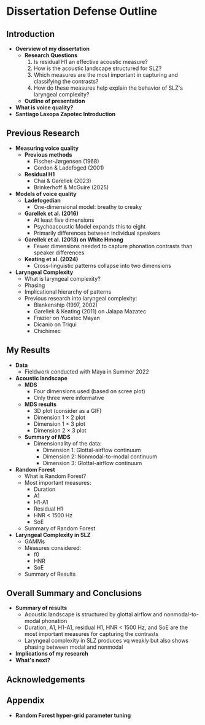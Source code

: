 # Dissertation Defense Outline

## Introduction

- **Overview of my dissertation**
	- **Research Questions**
		1. Is residual H1 an effective acoustic measure?
		2. How is the acoustic landscape structured for SLZ?
		3. Which measures are the most important in capturing and classifying the contrasts?
		4. How do these measures help explain the behavior of SLZ's laryngeal complexity?
	- **Outline of presentation**
- **What is voice quality?**
- **Santiago Laxopa Zapotec Introduction**

## Previous Research

- **Measuring voice quality**
	- **Previous methods**
		- Fischer-Jørgensen (1968)
		- Gordon & Ladefoged (2001)
	- **Residual H1**
		- Chai & Garellek (2023)
		- Brinkerhoff & McGuire (2025)
- **Models of voice quality**
	- **Ladefogedian**
		- One-dimensional model: breathy to creaky
	- **Garellek et al. (2016)**
		- At least five dimensions
		- Psychoacoustic Model expands this to eight
		- Primarily differences between individual speakers
	- **Garellek et al. (2013) on White Hmong**
		- Fewer dimensions needed to capture phonation contrasts than speaker differences
	- **Keating et al. (2024)**
		- Cross-linguistic patterns collapse into two dimensions
- **Laryngeal Complexity**
	- What is laryngeal complexity?
	- Phasing
	- Implicational hierarchy of patterns
	- Previous research into laryngeal complexity:
		- Blankenship (1997, 2002)
		- Garellek & Keating (2011) on Jalapa Mazatec
		- Frazier on Yucatec Mayan
		- Dicanio on Triqui
		- Chichimec

## My Results

- **Data**
	- Fieldwork conducted with Maya in Summer 2022
- **Acoustic landscape**
	- **MDS**
		- Four dimensions used (based on scree plot)
		- Only three were informative
	- **MDS results**
		- 3D plot (consider as a GIF)
		- Dimension 1 × 2 plot
		- Dimension 1 × 3 plot
		- Dimension 2 × 3 plot
	- **Summary of MDS**
		- Dimensionality of the data:
			- Dimension 1: Glottal-airflow continuum
			- Dimension 2: Nonmodal-to-modal continuum
			- Dimension 3: Glottal-airflow continuum
- **Random Forest**
	- What is Random Forest?
	- Most important measures:
		- Duration
		- A1
		- H1-A1
		- Residual H1
		- HNR < 1500 Hz
		- SoE
	- Summary of Random Forest
- **Laryngeal Complexity in SLZ**
	- GAMMs
	- Measures considered:
		- f0
		- HNR
		- SoE
	- Summary of Results

## Overall Summary and Conclusions

- **Summary of results**
	- Acoustic landscape is structured by glottal airflow and nonmodal-to-modal phonation
	- Duration, A1, H1-A1, residual H1, HNR < 1500 Hz, and SoE are the most important measures for capturing the contrasts
	- Laryngeal complexity in SLZ produces vq weakly but also shows phasing between modal and nonmodal
- **Implications of my research**
- **What's next?**

## Acknowledgements

## Appendix

- **Random Forest hyper-grid parameter tuning**

